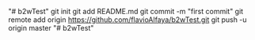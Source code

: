 "# b2wTest"  git init git add README.md git commit -m "first commit" git remote add origin https://github.com/flavioAlfaya/b2wTest.git git push -u origin master
"# b2wTest" 
